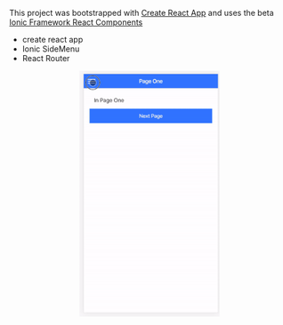 
This project was bootstrapped with [Create React App](https://github.com/facebook/create-react-app) and uses the beta [Ionic Framework React Components](https://github.com/ionic-team/ionic)


- create react app
- Ionic SideMenu
- React Router


<p align='center'>
<img src='ezgif.com-resize.gif' width='50%' alt='sample image'>
</p>